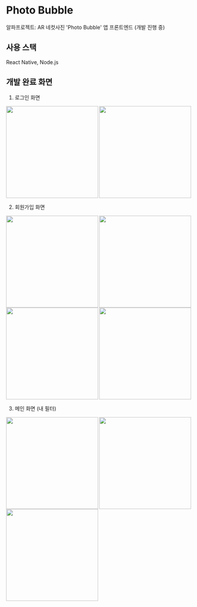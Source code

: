 # Photo Bubble
알파프로젝트: AR 네컷사진 'Photo Bubble' 앱 프론트엔드 (개발 진행 중)

## 사용 스택
React Native, Node.js

## 개발 완료 화면
1. 로그인 화면
<img src="https://user-images.githubusercontent.com/66251759/168466438-952dcb92-4850-4625-8853-1bd11ba250af.png" width="250" align="left">
<img src="https://user-images.githubusercontent.com/66251759/168466469-8ad98e65-8626-42cb-924f-77e14e8b3a0f.png" width="250">

2. 회원가입 화면
<img src="https://user-images.githubusercontent.com/66251759/168478843-6da76f51-acff-4b8d-931a-b9ece2adf515.png" width="250" align="left">
<img src="https://user-images.githubusercontent.com/66251759/168672413-38589f52-d32a-40a2-b3ce-221972945b26.png" width="250">
<img src="https://user-images.githubusercontent.com/66251759/168885627-43579c20-c52f-4548-860b-672bd7cdb7fa.png" width="250" align="left">
<img src="https://user-images.githubusercontent.com/66251759/169665390-276c52a8-adc5-43dc-9e9b-90ff7f1822ed.png" width="250">

3. 메인 화면 (내 필터)
<img src="https://user-images.githubusercontent.com/66251759/172012339-a369a307-7881-4fc7-9877-85a3f8f2fb3f.png" width="250" align="left">
<img src="https://user-images.githubusercontent.com/66251759/172013494-5165979f-99fb-462f-8fb4-1d637cbe1e58.png" width="250" align="left">
<img src="https://user-images.githubusercontent.com/66251759/172013421-650566a5-f1c8-4523-9eed-9ca05b12a24e.png" width="250">
